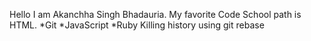 Hello I am Akanchha Singh Bhadauria.
My favorite Code School path is HTML.
*Git
*JavaScript
*Ruby
Killing history using git rebase